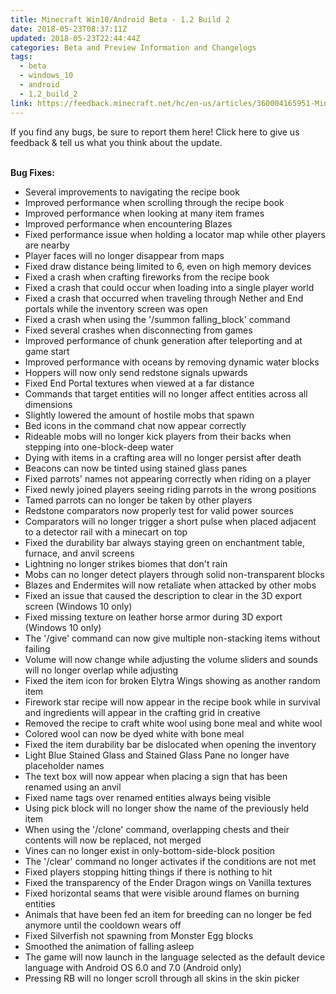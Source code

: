 ```yaml
---
title: Minecraft Win10/Android Beta - 1.2 Build 2
date: 2018-05-23T08:37:11Z
updated: 2018-05-23T22:44:44Z
categories: Beta and Preview Information and Changelogs
tags:
  - beta
  - windows_10
  - android
  - 1.2_build_2
link: https://feedback.minecraft.net/hc/en-us/articles/360004165951-Minecraft-Win10-Android-Beta-1-2-Build-2
---
```


If you find any bugs, be sure to report them here! Click here to give us feedback & tell us what you think about the update.

\
**Bug Fixes:**

-   Several improvements to navigating the recipe book
-   Improved performance when scrolling through the recipe book
-   Improved performance when looking at many item frames
-   Improved performance when encountering Blazes
-   Fixed performance issue when holding a locator map while other players are nearby
-   Player faces will no longer disappear from maps
-   Fixed draw distance being limited to 6, even on high memory devices
-   Fixed a crash when crafting fireworks from the recipe book
-   Fixed a crash that could occur when loading into a single player world
-   Fixed a crash that occurred when traveling through Nether and End portals while the inventory screen was open
-   Fixed a crash when using the \'/summon falling_block\' command
-   Fixed several crashes when disconnecting from games
-   Improved performance of chunk generation after teleporting and at game start
-   Improved performance with oceans by removing dynamic water blocks
-   Hoppers will now only send redstone signals upwards
-   Fixed End Portal textures when viewed at a far distance
-   Commands that target entities will no longer affect entities across all dimensions
-   Slightly lowered the amount of hostile mobs that spawn
-   Bed icons in the command chat now appear correctly
-   Rideable mobs will no longer kick players from their backs when stepping into one-block-deep water
-   Dying with items in a crafting area will no longer persist after death
-   Beacons can now be tinted using stained glass panes
-   Fixed parrots\' names not appearing correctly when riding on a player
-   Fixed newly joined players seeing riding parrots in the wrong positions
-   Tamed parrots can no longer be taken by other players
-   Redstone comparators now properly test for valid power sources
-   Comparators will no longer trigger a short pulse when placed adjacent to a detector rail with a minecart on top
-   Fixed the durability bar always staying green on enchantment table, furnace, and anvil screens
-   Lightning no longer strikes biomes that don\'t rain
-   Mobs can no longer detect players through solid non-transparent blocks
-   Blazes and Endermites will now retaliate when attacked by other mobs
-   Fixed an issue that caused the description to clear in the 3D export screen (Windows 10 only)
-   Fixed missing texture on leather horse armor during 3D export (Windows 10 only)
-   The \'/give\' command can now give multiple non-stacking items without failing
-   Volume will now change while adjusting the volume sliders and sounds will no longer overlap while adjusting
-   Fixed the item icon for broken Elytra Wings showing as another random item
-   Firework star recipe will now appear in the recipe book while in survival and ingredients will appear in the crafting grid in creative
-   Removed the recipe to craft white wool using bone meal and white wool
-   Colored wool can now be dyed white with bone meal
-   Fixed the item durability bar be dislocated when opening the inventory
-   Light Blue Stained Glass and Stained Glass Pane no longer have placeholder names
-   The text box will now appear when placing a sign that has been renamed using an anvil
-   Fixed name tags over renamed entities always being visible
-   Using pick block will no longer show the name of the previously held item
-   When using the \'/clone\' command, overlapping chests and their contents will now be replaced, not merged
-   Vines can no longer exist in only-bottom-side-block position
-   The \'/clear\' command no longer activates if the conditions are not met
-   Fixed players stopping hitting things if there is nothing to hit
-   Fixed the transparency of the Ender Dragon wings on Vanilla textures
-   Fixed horizontal seams that were visible around flames on burning entities
-   Animals that have been fed an item for breeding can no longer be fed anymore until the cooldown wears off
-   Fixed Silverfish not spawning from Monster Egg blocks
-   Smoothed the animation of falling asleep
-   The game will now launch in the language selected as the default device language with Android OS 6.0 and 7.0 (Android only)
-   Pressing RB will no longer scroll through all skins in the skin picker

<div>

 

</div>

